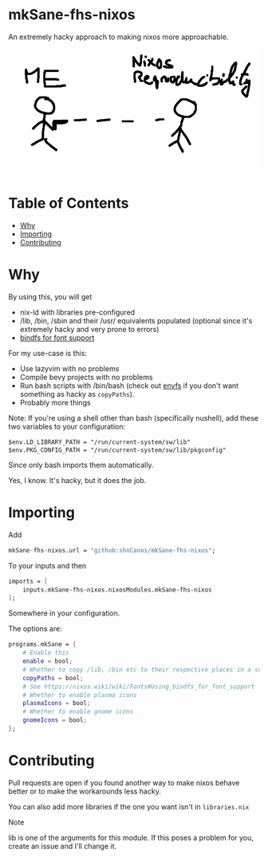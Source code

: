 # mkSane-fhs-nixos
An extremely hacky approach to making nixos more approachable.

![DESTROY THE REPRODUCIBILITY ALONG WITH EVERYTHING NIXOS STANDS FOR](https://github.com/shnCanos/mkSane-fhs-nixos/blob/main/picture.png)

# Table of Contents
<!--toc:start-->
- [Why](#why)
- [Importing](#importing)
- [Contributing](#contributing)
<!--toc:end-->

# Why
By using this, you will get
- nix-ld with libraries pre-configured
- /lib, /bin, /sbin and their /usr/<path> equivalents populated (optional since it's extremely hacky and very prone to errors)
- [bindfs for font support](https://nixos.wiki/wiki/Fonts#Using_bindfs_for_font_support)

For my use-case is this:
- Use lazyvim with no problems
- Compile bevy projects with no problems
- Run bash scripts with /bin/bash (check out [envfs](https://github.com/Mic92/envfs) if you don't want something as hacky as `copyPaths`).
- Probably more things

Note:
If you're using a shell other than bash (specifically nushell), add these two variables to your configuration:

```nushell
$env.LD_LIBRARY_PATH = "/run/current-system/sw/lib"
$env.PKG_CONFIG_PATH = "/run/current-system/sw/lib/pkgconfig"
```

Since only bash imports them automatically.

Yes, I know. It's hacky, but it does the job.

# Importing
Add
```nix
mkSane-fhs-nixos.url = "github:shnCanos/mkSane-fhs-nixos";
```
To your inputs and then
```nix
imports = [
	inputs.mkSane-fhs-nixos.nixosModules.mkSane-fhs-nixos
];
```
Somewhere in your configuration.

The options are:
```nix
programs.mkSane = {
	# Enable this
	enable = bool;
	# Whether to copy /lib, /bin etc to their respective places in a super hacky way
	copyPaths = bool;
	# See https://nixos.wiki/wiki/Fonts#Using_bindfs_for_font_support
	# Whether to enable plasma icons
	plasmaIcons = bool;
	# Whether to enable gnome icons
	gnomeIcons = bool;
};
```

# Contributing

Pull requests are open if you found another way to make nixos behave better or to make the workarounds less hacky.

You can also add more libraries if the one you want isn't in `libraries.nix`

> [!NOTE]
> lib is one of the arguments for this module. If this poses a problem for you, create an issue and I'll change it.
